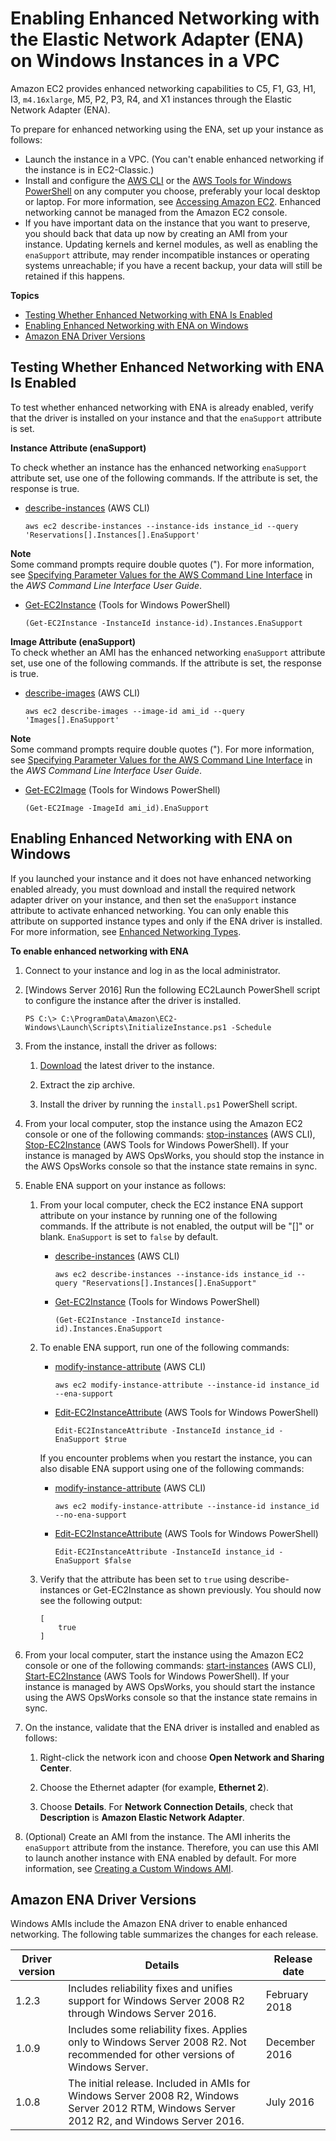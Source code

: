 # Enabling Enhanced Networking with the Elastic Network Adapter \(ENA\) on Windows Instances in a VPC<a name="enhanced-networking-ena"></a>

Amazon EC2 provides enhanced networking capabilities to C5, F1, G3, H1, I3, `m4.16xlarge`, M5, P2, P3, R4, and X1 instances through the Elastic Network Adapter \(ENA\)\.

To prepare for enhanced networking using the ENA, set up your instance as follows:
+ Launch the instance in a VPC\. \(You can't enable enhanced networking if the instance is in EC2\-Classic\.\)
+ Install and configure the [AWS CLI](http://docs.aws.amazon.com/cli/latest/userguide/cli-chap-getting-set-up.html) or the [AWS Tools for Windows PowerShell](http://docs.aws.amazon.com/powershell/latest/userguide/) on any computer you choose, preferably your local desktop or laptop\. For more information, see [Accessing Amazon EC2](concepts.md#access-ec2)\. Enhanced networking cannot be managed from the Amazon EC2 console\. 
+ If you have important data on the instance that you want to preserve, you should back that data up now by creating an AMI from your instance\. Updating kernels and kernel modules, as well as enabling the `enaSupport` attribute, may render incompatible instances or operating systems unreachable; if you have a recent backup, your data will still be retained if this happens\.

**Topics**
+ [Testing Whether Enhanced Networking with ENA Is Enabled](#test-enhanced-networking-ena)
+ [Enabling Enhanced Networking with ENA on Windows](#enable-enhanced-networking-ena-WIN)
+ [Amazon ENA Driver Versions](#ena-adapter-driver-versions)

## Testing Whether Enhanced Networking with ENA Is Enabled<a name="test-enhanced-networking-ena"></a>

To test whether enhanced networking with ENA is already enabled, verify that the driver is installed on your instance and that the `enaSupport` attribute is set\. 

**Instance Attribute \(enaSupport\)**

To check whether an instance has the enhanced networking `enaSupport` attribute set, use one of the following commands\. If the attribute is set, the response is true\.
+ [describe\-instances](http://docs.aws.amazon.com/cli/latest/reference/ec2/describe-instances.html) \(AWS CLI\)

  ```
  aws ec2 describe-instances --instance-ids instance_id --query 'Reservations[].Instances[].EnaSupport'
  ```
**Note**  
Some command prompts require double quotes \("\)\. For more information, see [Specifying Parameter Values for the AWS Command Line Interface](http://docs.aws.amazon.com/cli/latest/userguide/cli-using-param.html) in the *AWS Command Line Interface User Guide*\.
+ [Get\-EC2Instance](http://docs.aws.amazon.com/powershell/latest/reference/items/Get-EC2Instance.html) \(Tools for Windows PowerShell\)

  ```
  (Get-EC2Instance -InstanceId instance-id).Instances.EnaSupport
  ```

**Image Attribute \(enaSupport\)**  
To check whether an AMI has the enhanced networking `enaSupport` attribute set, use one of the following commands\. If the attribute is set, the response is true\.
+ [describe\-images](http://docs.aws.amazon.com/cli/latest/reference/ec2/describe-images.html) \(AWS CLI\)

  ```
  aws ec2 describe-images --image-id ami_id --query 'Images[].EnaSupport'
  ```
**Note**  
Some command prompts require double quotes \("\)\. For more information, see [Specifying Parameter Values for the AWS Command Line Interface](http://docs.aws.amazon.com/cli/latest/userguide/cli-using-param.html) in the *AWS Command Line Interface User Guide*\.
+ [Get\-EC2Image](http://docs.aws.amazon.com/powershell/latest/reference/items/Get-EC2Image.html) \(Tools for Windows PowerShell\)

  ```
  (Get-EC2Image -ImageId ami_id).EnaSupport
  ```

## Enabling Enhanced Networking with ENA on Windows<a name="enable-enhanced-networking-ena-WIN"></a>

If you launched your instance and it does not have enhanced networking enabled already, you must download and install the required network adapter driver on your instance, and then set the `enaSupport` instance attribute to activate enhanced networking\. You can only enable this attribute on supported instance types and only if the ENA driver is installed\. For more information, see [Enhanced Networking Types](enhanced-networking.md#supported_instances)\.

**To enable enhanced networking with ENA**

1. Connect to your instance and log in as the local administrator\.

1. \[Windows Server 2016\] Run the following EC2Launch PowerShell script to configure the instance after the driver is installed\.

   ```
   PS C:\> C:\ProgramData\Amazon\EC2-Windows\Launch\Scripts\InitializeInstance.ps1 -Schedule
   ```

1. From the instance, install the driver as follows:

   1. [Download](https://s3.amazonaws.com/ec2-windows-drivers-downloads/ENA/Latest/AwsEnaNetworkDriver.zip) the latest driver to the instance\.

   1. Extract the zip archive\.

   1. Install the driver by running the `install.ps1` PowerShell script\.

1. From your local computer, stop the instance using the Amazon EC2 console or one of the following commands: [stop\-instances](http://docs.aws.amazon.com/cli/latest/reference/ec2/stop-instances.html) \(AWS CLI\), [Stop\-EC2Instance](http://docs.aws.amazon.com/powershell/latest/reference/items/Stop-EC2Instance.html) \(AWS Tools for Windows PowerShell\)\. If your instance is managed by AWS OpsWorks, you should stop the instance in the AWS OpsWorks console so that the instance state remains in sync\.

1. Enable ENA support on your instance as follows:

   1. From your local computer, check the EC2 instance ENA support attribute on your instance by running one of the following commands\. If the attribute is not enabled, the output will be "\[\]" or blank\. `EnaSupport` is set to `false` by default\.
      + [describe\-instances](http://docs.aws.amazon.com/cli/latest/reference/ec2/describe-instances.html) \(AWS CLI\)

        ```
        aws ec2 describe-instances --instance-ids instance_id --query "Reservations[].Instances[].EnaSupport"
        ```
      + [Get\-EC2Instance](http://docs.aws.amazon.com/powershell/latest/reference/items/Get-EC2Instance.html) \(Tools for Windows PowerShell\)

        ```
        (Get-EC2Instance -InstanceId instance-id).Instances.EnaSupport
        ```

   1. To enable ENA support, run one of the following commands:
      + [modify\-instance\-attribute](http://docs.aws.amazon.com/cli/latest/reference/ec2/modify-instance-attribute.html) \(AWS CLI\)

        ```
        aws ec2 modify-instance-attribute --instance-id instance_id --ena-support
        ```
      + [Edit\-EC2InstanceAttribute](http://docs.aws.amazon.com/powershell/latest/reference/items/Edit-EC2InstanceAttribute.html) \(AWS Tools for Windows PowerShell\)

        ```
        Edit-EC2InstanceAttribute -InstanceId instance_id -EnaSupport $true
        ```

      If you encounter problems when you restart the instance, you can also disable ENA support using one of the following commands:
      + [modify\-instance\-attribute](http://docs.aws.amazon.com/cli/latest/reference/ec2/modify-instance-attribute.html) \(AWS CLI\)

        ```
        aws ec2 modify-instance-attribute --instance-id instance_id --no-ena-support
        ```
      + [Edit\-EC2InstanceAttribute](http://docs.aws.amazon.com/powershell/latest/reference/items/Edit-EC2InstanceAttribute.html) \(AWS Tools for Windows PowerShell\)

        ```
        Edit-EC2InstanceAttribute -InstanceId instance_id -EnaSupport $false
        ```

   1. Verify that the attribute has been set to `true` using describe\-instances or Get\-EC2Instance as shown previously\. You should now see the following output:

      ```
      [
          true
      ]
      ```

1. From your local computer, start the instance using the Amazon EC2 console or one of the following commands: [start\-instances](http://docs.aws.amazon.com/cli/latest/reference/ec2/start-instances.html) \(AWS CLI\), [Start\-EC2Instance](http://docs.aws.amazon.com/powershell/latest/reference/items/Start-EC2Instance.html) \(AWS Tools for Windows PowerShell\)\. If your instance is managed by AWS OpsWorks, you should start the instance using the AWS OpsWorks console so that the instance state remains in sync\.

1. On the instance, validate that the ENA driver is installed and enabled as follows:

   1. Right\-click the network icon and choose **Open Network and Sharing Center**\.

   1. Choose the Ethernet adapter \(for example, **Ethernet 2**\)\.

   1. Choose **Details**\. For **Network Connection Details**, check that **Description** is **Amazon Elastic Network Adapter**\.

1. \(Optional\) Create an AMI from the instance\. The AMI inherits the `enaSupport` attribute from the instance\. Therefore, you can use this AMI to launch another instance with ENA enabled by default\. For more information, see [Creating a Custom Windows AMI](Creating_EBSbacked_WinAMI.md)\.

## Amazon ENA Driver Versions<a name="ena-adapter-driver-versions"></a>

Windows AMIs include the Amazon ENA driver to enable enhanced networking\. The following table summarizes the changes for each release\.


| Driver version | Details | Release date | 
| --- | --- | --- | 
|  1\.2\.3  |  Includes reliability fixes and unifies support for Windows Server 2008 R2 through Windows Server 2016\.  | February 2018 | 
|  1\.0\.9  |  Includes some reliability fixes\. Applies only to Windows Server 2008 R2\. Not recommended for other versions of Windows Server\.  | December 2016 | 
|  1\.0\.8  |  The initial release\. Included in AMIs for Windows Server 2008 R2, Windows Server 2012 RTM, Windows Server 2012 R2, and Windows Server 2016\.  | July 2016 | 